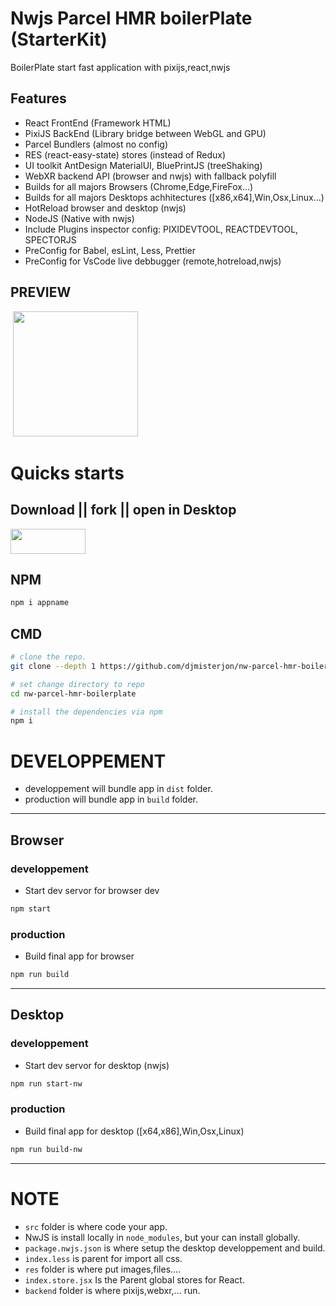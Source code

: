 # Nwjs Parcel HMR boilerPlate (StarterKit)

BoilerPlate start fast application with pixijs,react,nwjs

## Features

- React FrontEnd (Framework HTML)
- PixiJS BackEnd (Library bridge between WebGL and GPU)
- Parcel Bundlers (almost no config)
- RES (react-easy-state) stores (instead of Redux)
- UI toolkit AntDesign MaterialUI, BluePrintJS (treeShaking)
- WebXR backend API (browser and nwjs) with fallback polyfill
- Builds for all majors Browsers (Chrome,Edge,FireFox...)
- Builds for all majors Desktops achhitectures ([x86,x64],Win,Osx,Linux...)
- HotReload browser and desktop (nwjs)
- NodeJS (Native with nwjs)
- Include Plugins inspector config: PIXIDEVTOOL, REACTDEVTOOL, SPECTORJS
- PreConfig for Babel, esLint, Less, Prettier
- PreConfig for VsCode live debbugger (remote,hotreload,nwjs)

## PREVIEW

&nbsp;<img src="https://images2.imgbox.com/d2/49/9FnrOoYP_o.png" width="200" />

# Quicks starts

## **Download || fork || open in Desktop**

<img src="https://images2.imgbox.com/38/5f/NjtVaOBI_o.png" width="120" height="40" />

## **NPM**

```javascript
npm i appname
```

## **CMD**

```bash
# clone the repo.
git clone --depth 1 https://github.com/djmisterjon/nw-parcel-hmr-boilerplate.git

# set change directory to repo
cd nw-parcel-hmr-boilerplate

# install the dependencies via npm
npm i

```

# DEVELOPPEMENT

- developpement will bundle app in `dist` folder.
- production will bundle app in `build` folder.

---

## **Browser**

### **developpement**

- Start dev servor for browser dev

```bash
npm start
```

### **production**

- Build final app for browser

```bash
npm run build
```

---

## **Desktop**

### **developpement**

- Start dev servor for desktop (nwjs)

```bash
npm run start-nw
```

### **production**

- Build final app for desktop ([x64,x86],Win,Osx,Linux)

```bash
npm run build-nw
```

---

# NOTE

- `src` folder is where code your app.
- NwJS is install locally in `node_modules`, but your can install globally.
- `package.nwjs.json` is where setup the desktop developpement and build.
- `index.less` is parent for import all css.
- `res` folder is where put images,files....
- `index.store.jsx` Is the Parent global stores for React.
- `backend` folder is where pixijs,webxr,... run.
